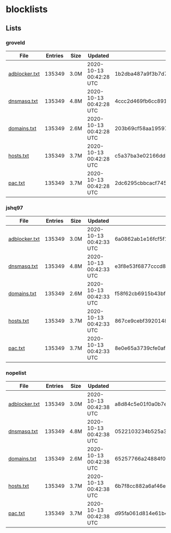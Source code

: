 # blocklists

## Lists

### groveld

|File|Entries|Size|Updated|Hash|
|-|-|-|-|-|
|[adblocker.txt](https://raw.githubusercontent.com/groveld/blocklists/lists/groveld/adblocker.txt)|135349|3.0M|2020-10-13 00:42:28 UTC|1b2dba487a9f3b7d7f86508f50921ef5f6ffb1f3|
|[dnsmasq.txt](https://raw.githubusercontent.com/groveld/blocklists/lists/groveld/dnsmasq.txt)|135349|4.8M|2020-10-13 00:42:28 UTC|4ccc2d469fb6cc891a87897f1f3a54f2b7fe8ce2|
|[domains.txt](https://raw.githubusercontent.com/groveld/blocklists/lists/groveld/domains.txt)|135349|2.6M|2020-10-13 00:42:28 UTC|203b69cf58aa19597bfe661f2b457e10ef6634da|
|[hosts.txt](https://raw.githubusercontent.com/groveld/blocklists/lists/groveld/hosts.txt)|135349|3.7M|2020-10-13 00:42:28 UTC|c5a37ba3e02166dd80c23969fe2de530655899bc|
|[pac.txt](https://raw.githubusercontent.com/groveld/blocklists/lists/groveld/pac.txt)|135349|3.7M|2020-10-13 00:42:28 UTC|2dc6295cbbcacf745f921506f183baab93f5dd29|

### jshq97

|File|Entries|Size|Updated|Hash|
|-|-|-|-|-|
|[adblocker.txt](https://raw.githubusercontent.com/groveld/blocklists/lists/jshq97/adblocker.txt)|135349|3.0M|2020-10-13 00:42:33 UTC|6a0862ab1e16fcf5f1e20af972b2198ec6fdb324|
|[dnsmasq.txt](https://raw.githubusercontent.com/groveld/blocklists/lists/jshq97/dnsmasq.txt)|135349|4.8M|2020-10-13 00:42:33 UTC|e3f8e53f6877cccd8e518d393de840393131cebf|
|[domains.txt](https://raw.githubusercontent.com/groveld/blocklists/lists/jshq97/domains.txt)|135349|2.6M|2020-10-13 00:42:33 UTC|f58f62cb6915b43bf468aa35b25e9b280d604dbb|
|[hosts.txt](https://raw.githubusercontent.com/groveld/blocklists/lists/jshq97/hosts.txt)|135349|3.7M|2020-10-13 00:42:33 UTC|867ce9cebf3920148f00c331b3139e53753cf132|
|[pac.txt](https://raw.githubusercontent.com/groveld/blocklists/lists/jshq97/pac.txt)|135349|3.7M|2020-10-13 00:42:33 UTC|8e0e65a3739cfe0afa5f4bc7cf7aad3d9232e326|

### nopelist

|File|Entries|Size|Updated|Hash|
|-|-|-|-|-|
|[adblocker.txt](https://raw.githubusercontent.com/groveld/blocklists/lists/nopelist/adblocker.txt)|135349|3.0M|2020-10-13 00:42:38 UTC|a8d84c5e01f0a0b7e1f638d13eb029d7f835bc3c|
|[dnsmasq.txt](https://raw.githubusercontent.com/groveld/blocklists/lists/nopelist/dnsmasq.txt)|135349|4.8M|2020-10-13 00:42:38 UTC|0522103234b525a3785a913acc2aa3e1dcfa742d|
|[domains.txt](https://raw.githubusercontent.com/groveld/blocklists/lists/nopelist/domains.txt)|135349|2.6M|2020-10-13 00:42:38 UTC|65257766a24884f01639c5cc4b12d6d29d5ee253|
|[hosts.txt](https://raw.githubusercontent.com/groveld/blocklists/lists/nopelist/hosts.txt)|135349|3.7M|2020-10-13 00:42:38 UTC|6b7f8cc882a6af46ec40d7ba74a27866fd1f85bd|
|[pac.txt](https://raw.githubusercontent.com/groveld/blocklists/lists/nopelist/pac.txt)|135349|3.7M|2020-10-13 00:42:38 UTC|d95fa061d814e61b4a3ae71d3cec3bd6d8a95c45|
